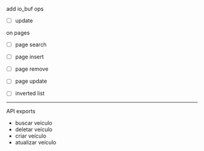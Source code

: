 add io_buf ops
- [ ] update

on pages
- [ ] page search
- [ ] page insert
- [ ] page remove
- [ ] page update

- [ ] inverted list

---

API exports
- buscar veículo
- deletar veículo
- criar veículo
- atualizar veículo
